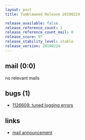 ```yaml
---
layout: post
title: Tumbleweed Release 20190224

release_available: false
release_reference_count: 1
release_reference_count_mail: 0
release_score: 97
release_stability_level: stable
release_version: 20190224
---
```


## mail (0:0)

no relevant mails

## bugs (1)

<!--more-->

- [1126609: tuned logging errors](https://bugzilla.opensuse.org/show_bug.cgi?id=1126609)



## links

- [mail announcement](https://lists.opensuse.org/opensuse-factory/2019-02/msg00577.html)

